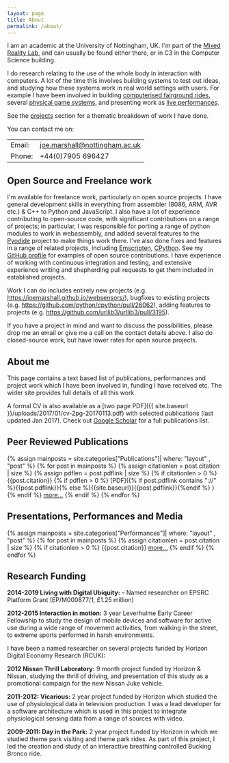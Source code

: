 ```yaml
---
layout: page
title: About
permalink: /about/
---
```


I am an academic at the University of Nottingham, UK. I'm part of the [Mixed Reality Lab](https://www.nottingham.ac.uk/research/groups/mixedrealitylab/), and can usually be found either there, or in C3 in the Computer Science building.

I do research relating to the use of the whole body in interaction with computers. A lot of the time this involves building systems to test out ideas, and studying how these systems work in real world settings with users. For example I have been involved in building [computerised fairground rides]({{site.baseurl}}/projects/Rides/index.html), several [physical game systems]({{site.baseurl}}/games/), and presenting work as [live performances]({{site.baseurl}}/performances/).

See the [projects]({{site.baseurl}}/projects/) section for a thematic breakdown of work I have done.

You can contact me on:
<table border="0">
<tbody>
<tr>
<td>Email:</td>
<td><a href="mailto:joe.marshall@nottingham.ac.uk">joe.marshall@nottingham.ac.uk</a></td>
</tr>
<tr>
<td>Phone:</td>
<td>+44(0)7905 696427</td>
</tr>
</tbody>
</table>

## Open Source and Freelance work

I'm available for freelance work, particularly on open source projects. I have general development skills in everything from assembler (8086, ARM, AVR etc.) & C++ to Python and JavaScript. I also have a lot of experience contributing to open-source code, with significant contributions on a range of projects; in particular, I was responsible for porting a range of python modules to work in webassembly, and added several features to the [Pyodide](https://github.com/pyodide/pyodide/) project to make things work there. I've also done fixes and features in a range of related projects, including [Emscripten](https://emscripten.org/), [CPython](https://www.python.org/). See my [GitHub profile](https://github.com/joemarshall/) for examples of open source contributions. I have experience of working with continuous integration and testing, and extensive experience writing and shepherding pull requests to get them included in established projects. 

Work I can do includes entirely new projects (e.g. https://joemarshall.github.io/websensors/), bugfixes to existing projects (e.g. https://github.com/python/cpython/pull/26062), adding features to projects (e.g. https://github.com/urllib3/urllib3/pull/3195).

If you have a project in mind and want to discuss the possibilities, please drop me an email or give me a call on the contact details above. I also do closed-source work, but have lower rates for open source projects.

## About me

This page contains a text based list of publications, performances and project work which I have been involved in, funding I have received etc. The wider site provides full details of all this work.

A formal CV is also available as a [two page PDF]({{ site.baseurl }}/uploads/2017/01/cv-2pg-20170113.pdf) with selected publications (last updated Jan 2017). Check out [Google Scholar](https://scholar.google.co.uk/citations?user=2tMhmgIAAAAJ&hl=en&oi=ao) for a full publications list. 


## Peer Reviewed Publications

{% assign mainposts = site.categories["Publications"]| where: "layout" , "post" %}
{% for post in mainposts %}
{% assign citationlen = post.citation | size %}
{% assign pdflen = post.pdflink | size %}
{% if citationlen > 0 %}
{{post.citation}}
{% if pdflen > 0 %} [PDF]({% if post.pdflink contains "://" %}{{post.pdflink}}{% else %}{{site.baseurl}}{{post.pdflink}}{%endif %} ) {% endif %} [more...]({{site.baseurl}}{{post.url}})
{% endif %}
{% endfor %}

## Presentations, Performances and Media

{% assign mainposts = site.categories["Performances"]| where: "layout" , "post" %}
{% for post in mainposts %}
{% assign citationlen = post.citation | size %}
{% if citationlen > 0 %}
{{post.citation}} [more...]({{site.baseurl}}{{post.url}})
{% endif %}
{% endfor %}

## Research Funding

**2014-2019 Living with Digital Ubiquity:** – Named researcher on EPSRC Platform Grant (EP/M000877/1, £1.25 million)

**2012-2015 Interaction in motion:** 3 year Leverhulme Early Career Fellowship to study the design of mobile devices and software for active use during a wide range of movement activities, from walking in the street, to extreme sports performed in harsh environments.

I have been a named researcher on several projects funded by Horizon Digital Economy Research (RCUK):

**2012 Nissan Thrill Laboratory:** 9 month project funded by Horizon & Nissan, studying the thrill of driving, and presentation of this study as a promotional campaign for the new Nissan Juke vehicle.

**2011-2012: Vicarious:** 2 year project funded by Horizon which studied the use of physiological data in television production. I was a lead developer for a software architecture which is used in this project to integrate physiological sensing data from a range of sources with video.

**2009-2011: Day in the Park:** 2 year project funded by Horizon in which we studied theme park visiting and theme park rides. As part of this project, I led the creation and study of an interactive breathing controlled Bucking Bronco ride.
